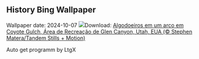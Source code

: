 ## History Bing Wallpaper
Wallpaper date: 2024-10-07
![](https://www.bing.com/th?id=OHR.CoyoteGulch_PT-BR8564618055_UHD.jpg&w=1000)Download: [Algodoeiros em um arco em Coyote Gulch, Área de Recreação de Glen Canyon, Utah, EUA (© Stephen Matera/Tandem Stills + Motion)](https://www.bing.com/th?id=OHR.CoyoteGulch_PT-BR8564618055_UHD.jpg)

Auto get programm by LtgX
